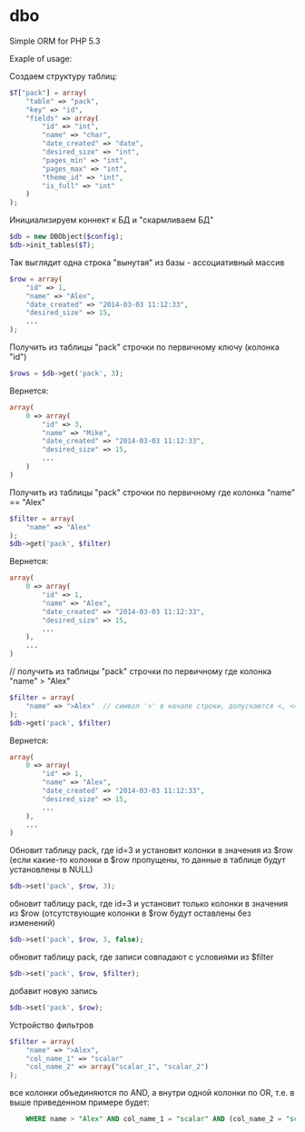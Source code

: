 dbo
===

Simple ORM for PHP 5.3

Exaple of usage:

Создаем структуру таблиц:

```php
$T["pack"] = array(
    "table" => "pack",
    "key" => "id",
    "fields" => array(
        "id" => "int",
        "name" => "char",
        "date_created" => "date",
        "desired_size" => "int",
        "pages_min" => "int",
        "pages_max" => "int",
        "theme_id" => "int",
        "is_full" => "int"
    )
);
```

Инициализируем коннект к БД и "скармливаем БД"

```php
$db = new DBObject($config);
$db->init_tables($T);
```

Так выглядит одна строка "вынутая" из базы - ассоциативный массив

```php
$row = array(
    "id" => 1,
    "name" => "Alex",
    "date_created" => "2014-03-03 11:12:33",
    "desired_size" => 15,
    ...
);
```

Получить из таблицы "pack" строчки по первичному ключу (колонка "id")

```php
$rows = $db->get('pack', 3); 
```

Вернется:	

```php
array(
	0 => array(
	    "id" => 3,
	    "name" => "Mike",
	    "date_created" => "2014-03-03 11:12:33",
	    "desired_size" => 15,
		...
	)
)
```

Получить из таблицы "pack" строчки по первичному где колонка "name" == "Alex"

```php
$filter = array(
	"name" => "Alex"
);
$db->get('pack', $filter) 
```

Вернется:

```php
array(
	0 => array(
	    "id" => 1,
	    "name" => "Alex",
	    "date_created" => "2014-03-03 11:12:33",
	    "desired_size" => 15,
		...
	),
	...
)
```

// получить из таблицы "pack" строчки по первичному где колонка "name" > "Alex"

```php
$filter = array(
	"name" => ">Alex"  // символ '>' в начале строки, допускаются <, <=, >, >=, =, != (по-умолчанию =)
);
$db->get('pack', $filter) 
```

Вернется:

```php
array(
	0 => array(
	    "id" => 1,
	    "name" => "Alex",
	    "date_created" => "2014-03-03 11:12:33",
	    "desired_size" => 15,
		...
	),
	...
)
```

Обновит таблицу pack, где id=3 и установит колонки в значения из $row (если какие-то колонки в $row пропущены, то данные в таблице будут установлены в NULL)

```php
$db->set('pack', $row, 3); 
```

обновит таблицу pack, где id=3 и установит только колонки в значения из $row (отсутствующие колонки в $row будут оставлены без изменений)

```php
$db->set('pack', $row, 3, false); 
```

обновит таблицу pack, где записи совпадают с условиями из $filter

```php
$db->set('pack', $row, $filter); 
```

добавит новую запись

```php
$db->set('pack', $row); 
```


Устройство фильтров

```php
$filter = array(
	"name" => ">Alex",
	"col_name_1" => "scalar"
	"col_name_2" => array("scalar_1", "scalar_2")
);
```

все колонки объединяются по AND, а внутри одной колонки по OR, т.е. в выше приведенном примере будет:

```sql
	WHERE name > "Alex" AND col_name_1 = "scalar" AND (col_name_2 = "scalar_1" OR col_name_2 = "scalar_2")
```



